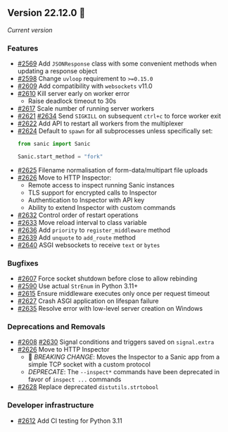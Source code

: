 ## Version 22.12.0 🔶

_Current version_

### Features

- [#2569](https://github.com/sanic-org/sanic/pull/2569) Add `JSONResponse` class with some convenient methods when updating a response object
- [#2598](https://github.com/sanic-org/sanic/pull/2598) Change `uvloop` requirement to `>=0.15.0`
- [#2609](https://github.com/sanic-org/sanic/pull/2609) Add compatibility with `websockets` v11.0
- [#2610](https://github.com/sanic-org/sanic/pull/2610) Kill server early on worker error
    - Raise deadlock timeout to 30s
- [#2617](https://github.com/sanic-org/sanic/pull/2617) Scale number of running server workers
- [#2621](https://github.com/sanic-org/sanic/pull/2621) [#2634](https://github.com/sanic-org/sanic/pull/2634) Send `SIGKILL` on subsequent `ctrl+c` to force worker exit
- [#2622](https://github.com/sanic-org/sanic/pull/2622) Add API to restart all workers from the multiplexer
- [#2624](https://github.com/sanic-org/sanic/pull/2624) Default to `spawn` for all subprocesses unless specifically set:
    ```python
    from sanic import Sanic
    
    Sanic.start_method = "fork"
    ```
- [#2625](https://github.com/sanic-org/sanic/pull/2625) Filename normalisation of form-data/multipart file uploads
- [#2626](https://github.com/sanic-org/sanic/pull/2626) Move to HTTP Inspector:
    - Remote access to inspect running Sanic instances
    - TLS support for encrypted calls to Inspector
    - Authentication to Inspector with API key
    - Ability to extend Inspector with custom commands
- [#2632](https://github.com/sanic-org/sanic/pull/2632) Control order of restart operations
- [#2633](https://github.com/sanic-org/sanic/pull/2633) Move reload interval to class variable
- [#2636](https://github.com/sanic-org/sanic/pull/2636) Add `priority` to `register_middleware` method
- [#2639](https://github.com/sanic-org/sanic/pull/2639) Add `unquote` to `add_route` method
- [#2640](https://github.com/sanic-org/sanic/pull/2640) ASGI websockets to receive `text` or `bytes`


### Bugfixes

- [#2607](https://github.com/sanic-org/sanic/pull/2607) Force socket shutdown before close to allow rebinding
- [#2590](https://github.com/sanic-org/sanic/pull/2590) Use actual `StrEnum` in Python 3.11+
- [#2615](https://github.com/sanic-org/sanic/pull/2615) Ensure middleware executes only once per request timeout
- [#2627](https://github.com/sanic-org/sanic/pull/2627) Crash ASGI application on lifespan failure
- [#2635](https://github.com/sanic-org/sanic/pull/2635) Resolve error with low-level server creation on Windows


### Deprecations and Removals

- [#2608](https://github.com/sanic-org/sanic/pull/2608) [#2630](https://github.com/sanic-org/sanic/pull/2630) Signal conditions and triggers saved on `signal.extra` 
- [#2626](https://github.com/sanic-org/sanic/pull/2626) Move to HTTP Inspector
    - 🚨 *BREAKING CHANGE*: Moves the Inspector to a Sanic app from a simple TCP socket with a custom protocol
    - *DEPRECATE*: The `--inspect*` commands have been deprecated in favor of `inspect ...` commands
- [#2628](https://github.com/sanic-org/sanic/pull/2628) Replace deprecated `distutils.strtobool`


### Developer infrastructure

- [#2612](https://github.com/sanic-org/sanic/pull/2612) Add CI testing for Python 3.11

